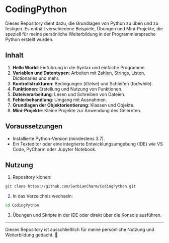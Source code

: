 # CodingPython

Dieses Repository dient dazu, die Grundlagen von Python zu üben und zu festigen. Es enthält verschiedene Beispiele, Übungen und Mini-Projekte, die speziell für meine persönliche Weiterbildung in der Programmiersprache Python erstellt wurden.

## Inhalt

1. **Hello World**: Einführung in die Syntax und einfache Programme.
2. **Variablen und Datentypen**: Arbeiten mit Zahlen, Strings, Listen, Dictionaries und mehr.
3. **Kontrollstrukturen**: Bedingungen (if/else) und Schleifen (for/while).
4. **Funktionen**: Erstellung und Nutzung von Funktionen.
5. **Dateiverarbeitung**: Lesen und Schreiben von Dateien.
6. **Fehlerbehandlung**: Umgang mit Ausnahmen.
7. **Grundlagen der Objektorientierung**: Klassen und Objekte.
8. **Mini-Projekte**: Kleine Projekte zur Anwendung des Gelernten.

## Voraussetzungen

- Installierte Python-Version (mindestens 3.7).
- Ein Texteditor oder eine integrierte Entwicklungsumgebung (IDE) wie VS Code, PyCharm oder Jupyter Notebook.

## Nutzung

1. Repository klonen:

```bash
git clone https://github.com/SerbianCharm/CodingPython.git
```

2. In das Verzeichnis wechseln:

```bash
cd CodingPython
```

3. Übungen und Skripte in der IDE oder direkt über die Konsole ausführen.

---

Dieses Repository ist ausschließlich für meine persönliche Nutzung und Weiterbildung gedacht. 🚀
